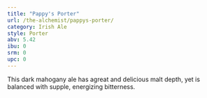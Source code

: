 ```yaml
---
title: "Pappy's Porter"
url: /the-alchemist/pappys-porter/
category: Irish Ale
style: Porter
abv: 5.42
ibu: 0
srm: 0
upc: 0
---
```

This dark mahogany ale has agreat and delicious malt depth, yet is balanced with supple, energizing bitterness.
